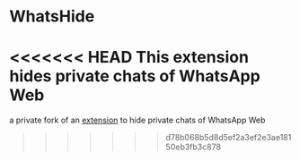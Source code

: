# WhatsHide
<<<<<<< HEAD
This extension hides private chats of WhatsApp Web
=======

a private fork of an [extension](https://chrome.google.com/webstore/detail/whatshide/hooppjkiofnpgbmokmcpppihhjdmjlbk) to hide private chats of WhatsApp Web
>>>>>>> d78b068b5d8d5ef2a3ef2e3ae18150eb3fb3c878
